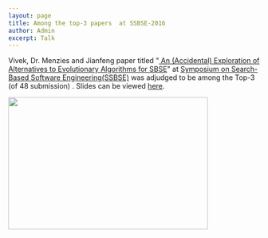 ```yaml
---
layout: page
title: Among the top-3 papers  at SSBSE-2016
author: Admin
excerpt: Talk
---
```


Vivek, Dr. Menzies and Jianfeng paper titled "[
An (Accidental) Exploration of Alternatives to Evolutionary Algorithms for SBSE](http://link.springer.com/chapter/10.1007%2F978-3-319-47106-8_7)"
at  [Symposium on Search-Based Software Engineering(SSBSE)](http://ssbse.org/2016/) was adjudged to be among the Top-3 (of 48 submission) . 
Slides can be viewed [here](https://docs.google.com/presentation/d/15WhA0Klx32KYsX-HXHOaOJxGy1iyu39C3DA64hmz3hw/edit#slide=id.g1793890b54_0_38).

<img align=left
src="{{site.url}}/img/timm_ssbse_16.jpg" height=265 width=400> 
